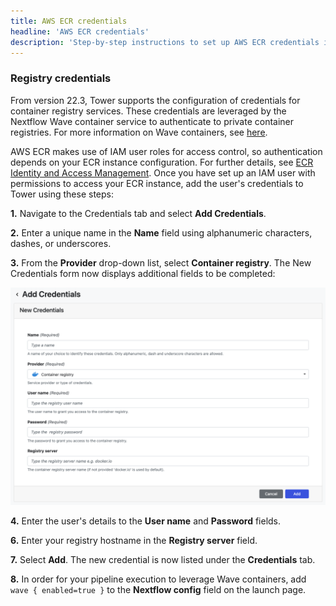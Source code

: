 ```yaml
---
title: AWS ECR credentials
headline: 'AWS ECR credentials'
description: 'Step-by-step instructions to set up AWS ECR credentials in Nextflow Tower.'
---
```


### Registry credentials 

From version 22.3, Tower supports the configuration of credentials for container registry services. These credentials are leveraged by the Nextflow Wave container service to authenticate to private container registries. For more information on Wave containers, see [here](https://www.nextflow.io/docs/latest/wave.html).

AWS ECR makes use of IAM user roles for access control, so authentication depends on your ECR instance configuration. For further details, see [ECR Identity and Access Management](https://docs.aws.amazon.com/AmazonECR/latest/userguide/security-iam.html). Once you have set up an IAM user with permissions to access your ECR instance, add the user's credentials to Tower using these steps:

**1.** Navigate to the Credentials tab and select **Add Credentials**. 

**2.** Enter a unique name in the **Name** field using alphanumeric characters, dashes, or underscores. 

**3.** From the **Provider** drop-down list, select **Container registry**. The New Credentials form now displays additional fields to be completed: 

![](_images/container_registry_credentials_blank.png)

**4.** Enter the user's details to the **User name** and **Password** fields.

**6.** Enter your registry hostname in the **Registry server** field.

**7.** Select **Add**. The new credential is now listed under the **Credentials** tab.

**8.** In order for your pipeline execution to leverage Wave containers, add `wave { enabled=true }` to the **Nextflow config** field on the launch page. 